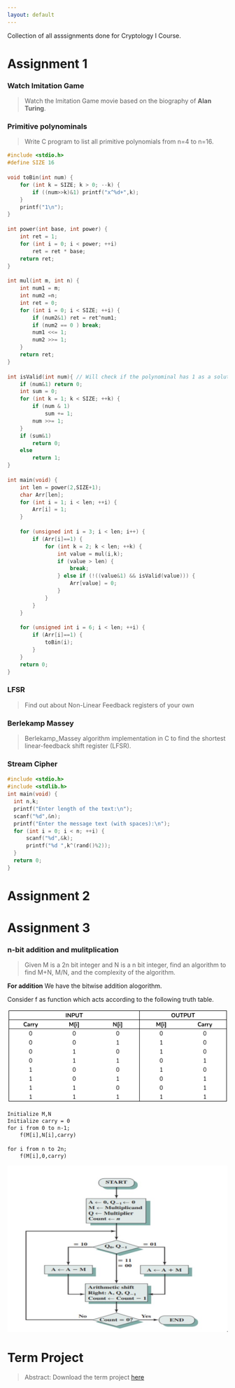 ```yaml
---
layout: default
---
```


Collection of all asssignments done for Cryptology I Course. 
# Assignment 1

### Watch Imitation Game
> Watch the Imitation Game movie based on the biography of **Alan Turing**.

### Primitive polynominals

> Write C program to list all primitive polynomials from n=4 to n=16.

```c
#include <stdio.h>
#define SIZE 16

void toBin(int num) {
	for (int k = SIZE; k > 0; --k) {
		if ((num>>k)&1) printf("x^%d+",k);
	}
	printf("1\n");
}

int power(int base, int power) {
	int ret = 1;
	for (int i = 0; i < power; ++i) 
		ret = ret * base;
	return ret;
}

int mul(int m, int n) {
	int num1 = m;
	int num2 =n;
	int ret = 0;
	for (int i = 0; i < SIZE; ++i) {
		if (num2&1) ret = ret^num1;
		if (num2 == 0 ) break;
		num1 <<= 1;
		num2 >>= 1;
	}
	return ret;
}

int isValid(int num){ // Will check if the polynominal has 1 as a solution.
	if (num&1) return 0;
	int sum = 0;
	for (int k = 1; k < SIZE; ++k) {
		if (num & 1)
			sum += 1;
		num >>= 1;
	}
	if (sum&1)
		return 0;
	else
		return 1;
}

int main(void) {
	int len = power(2,SIZE+1);
	char Arr[len];
	for (int i = 1; i < len; ++i) {
		Arr[i] = 1;
	}

	for (unsigned int i = 3; i < len; i++) {
		if (Arr[i]==1) {
			for (int k = 2; k < len; ++k) {
				int value = mul(i,k);
				if (value > len) {
					break;
				} else if (!((value&1) && isValid(value))) {
					Arr[value] = 0;
				}
			}
		}
	}

	for (unsigned int i = 6; i < len; ++i) {
		if (Arr[i]==1) {
			toBin(i);
		}
	}
	return 0;
}
```
### LFSR
> Find out about Non-Linear Feedback registers of your own

### Berlekamp Massey

> Berlekamp_Massey algorithm implementation in C to find the shortest linear-feedback shift register (LFSR).

### Stream Cipher

```c
#include <stdio.h>
#include <stdlib.h>  
int main(void) {
  int n,k;
  printf("Enter length of the text:\n");
  scanf("%d",&n);
  printf("Enter the message text (with spaces):\n");
  for (int i = 0; i < n; ++i) {
      scanf("%d",&k);
      printf("%d ",k^(rand()%2));
  }
  return 0;
}

```
# Assignment 2

# Assignment 3

### n-bit addition and mulitplication
> Given M is a 2n bit integer and N is a n bit integer, find an algorithm to find M+N, M/N, and the complexity of the algorithm.

**For addition**
We have the bitwise addition alogorithm.

Consider f as function which acts according to the following
truth table.

![f](Assignment3/img_220621_2143_41.png)

```
Initialize M,N
Initialize carry = 0
for i from 0 to n-1;
	f(M[i],N[i],carry)

for i from n to 2n;
	f(M[i],0,carry)
```	

![f](Assignment3/img_220621_2146_03.png)
# Term Project
> Abstract:
Download the term project [here]()
